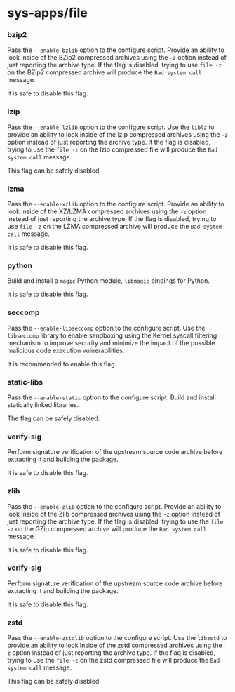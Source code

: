# sys-apps/file

### bzip2
Pass the `--enable-bzlib` option to the configure script. Provide an ability to look inside of the BZip2 compressed archives using the `-z` option instead of just reporting the archive type. If the flag is disabled, trying to use `file -z` on the BZip2 compressed archive will produce the `Bad system call` message.

It is safe to disable this flag.

### lzip
Pass the `--enable-lzlib` option to the configure script. Use the `liblz` to provide an ability to look inside of the lzip compressed archives using the `-z` option instead of just reporting the archive type. If the flag is disabled, trying to use the `file -z` on the lzip compressed file will produce the `Bad system call` message.

This flag can be safely disabled.

### lzma
Pass the `--enable-xzlib` option to the configure script. Provide an ability to look inside of the XZ/LZMA compressed archives using the `-z` option instead of just reporting the archive type. If the flag is disabled, trying to use `file -z` on the LZMA compressed archive will produce the `Bad system call` message.

It is safe to disable this flag.

### python
Build and install a `magic` Python module, `libmagic` bindings for Python.

It is safe to disable this flag.

### seccomp
Pass the `--enable-libseccomp` option to the configure script. Use the `libseccomp` library to enable sandboxing using the Kernel syscall filtering mechanism to improve security and minimize the impact of the possible malicious code execution vulnerabilities.

It is recommended to enable this flag.

### static-libs
Pass the `--enable-static` option to the configure script. Build and install statically linked libraries.

The flag can be safely disabled.

### verify-sig
Perform signature verification of the upstream source code archive before extracting it and building the package.

It is safe to disable this flag.

### zlib
Pass the `--enable-zlib` option to the configure script. Provide an ability to look inside of the Zlib compressed archives using the `-z` option instead of just reporting the archive type. If the flag is disabled, trying to use the `file -z` on the GZip compressed archive will produce the `Bad system call` message.

It is safe to disable this flag.

### verify-sig
Perform signature verification of the upstream source code archive before extracting it and building the package.

It is safe to disable this flag.

### zstd
Pass the `--enable-zstdlib` option to the configure script. Use the `libzstd` to provide an ability to look inside of the zstd compressed archives using the `-z` option instead of just reporting the archive type. If the flag is disabled, trying to use the `file -z` on the zstd compressed file will produce the `Bad system call` message.

This flag can be safely disabled.
